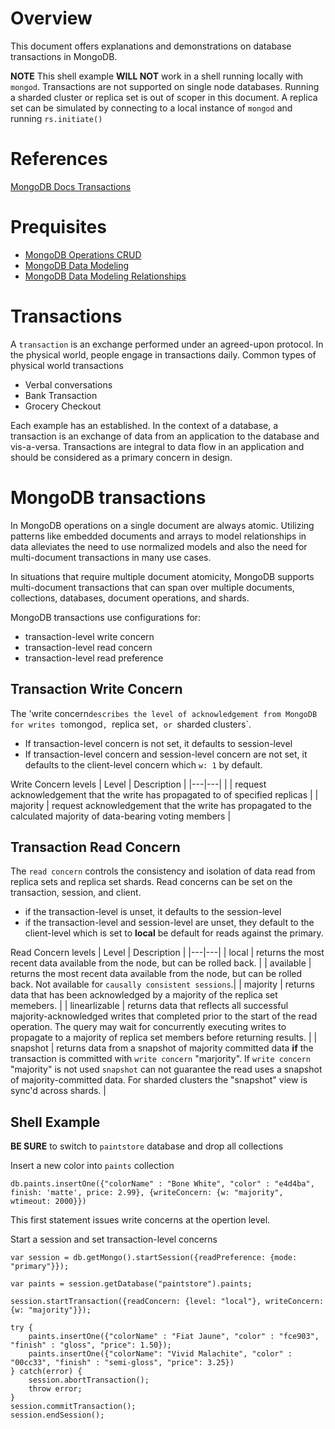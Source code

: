 # Overview

This document offers explanations and demonstrations on database transactions in MongoDB.

**NOTE** This shell example **WILL NOT** work in a shell running locally with `mongod`. Transactions are not supported on single node databases. Running a sharded cluster or replica set is out of scoper in this document. A replica set can be simulated by connecting to a local instance of `mongod` and running `rs.initiate()`

# References

[MongoDB Docs Transactions](https://docs.mongodb.com/master/core/transactions/)

# Prequisites

- [MongoDB Operations CRUD](../d-operations/crud-operations.md)
- [MongoDB Data Modeling](../e-data-modeling/data-modeling.md)
- [MongoDB Data Modeling Relationships](../e-data-modeling/relationship.md)

# Transactions

A `transaction` is an exchange performed under an agreed-upon protocol. In the physical world, people engage in transactions daily. Common types of physical world transactions

- Verbal conversations
- Bank Transaction
- Grocery Checkout

Each example has an established. In the context of a database, a transaction is an exchange of data from an application to the database and vis-a-versa. Transactions are integral to data flow in an application and should be considered as a primary concern in design.

# MongoDB transactions

In MongoDB operations on a single document are always atomic. Utilizing patterns like embedded documents and arrays to model relationships in data alleviates the need to use normalized models and also the need for multi-document transactions in many use cases.

In situations that require multiple document atomicity, MongoDB supports multi-document transactions that can span over multiple documents, collections, databases, document operations, and shards.

MongoDB transactions use configurations for:

- transaction-level write concern
- transaction-level read concern
- transaction-level read preference

## Transaction Write Concern

The 'write concern`describes the level of acknowledgement from MongoDB for writes to`mongod`, `replica set`, or `sharded clusters`.

- If transaction-level concern is not set, it defaults to session-level
- If transaction-level concern and session-level concern are not set, it defaults to the client-level concern which `w: 1` by default.

Write Concern levels
| Level | Description |
|---|---|
| <number> | request acknowledgement that the write has propagated to <number> of specified replicas |
| majority | request acknowledgement that the write has propagated to the calculated majority of data-bearing voting members |

## Transaction Read Concern

The `read concern` controls the consistency and isolation of data read from replica sets and replica set shards. Read concerns can be set on the transaction, session, and client.

- if the transaction-level is unset, it defaults to the session-level
- if the transaction-level and session-level are unset, they default to the client-level which is set to **local** be default for reads against the primary.

Read Concern levels
| Level | Description |
|---|---|
| local | returns the most recent data available from the node, but can be rolled back. |
| available | returns the most recent data available from the node, but can be rolled back. Not available for `causally consistent sessions`.|
| majority | returns data that has been acknowledged by a majority of the replica set memebers. |
| linearlizable | returns data that reflects all successful majority-acknowledged writes that completed prior to the start of the read operation. The query may wait for concurrently executing writes to propagate to a majority of replica set members before returning results. |
| snapshot | returns data from a snapshot of majority committed data **if** the transaction is committed with `write concern` "marjority". If `write concern` "majority" is not used `snapshot` can not guarantee the read uses a snapshot of majority-committed data. For sharded clusters the "snapshot" view is sync'd across shards. |

## Shell Example

**BE SURE** to switch to `paintstore` database and drop all collections

Insert a new color into `paints` collection

```shell
db.paints.insertOne({"colorName" : "Bone White", "color" : "e4d4ba", finish: 'matte', price: 2.99}, {writeConcern: {w: "majority", wtimeout: 2000}})
```

This first statement issues write concerns at the opertion level.

Start a session and set transaction-level concerns

```shell
var session = db.getMongo().startSession({readPreference: {mode: "primary"}});

var paints = session.getDatabase("paintstore").paints;

session.startTransaction({readConcern: {level: "local"}, writeConcern: {w: "majority"}});

try {
    paints.insertOne({"colorName" : "Fiat Jaune", "color" : "fce903", "finish" : "gloss", "price": 1.50});
    paints.insertOne({"colorName": "Vivid Malachite", "color" : "00cc33", "finish" : "semi-gloss", "price": 3.25})
} catch(error) {
    session.abortTransaction();
    throw error;
}
session.commitTransaction();
session.endSession();
```
